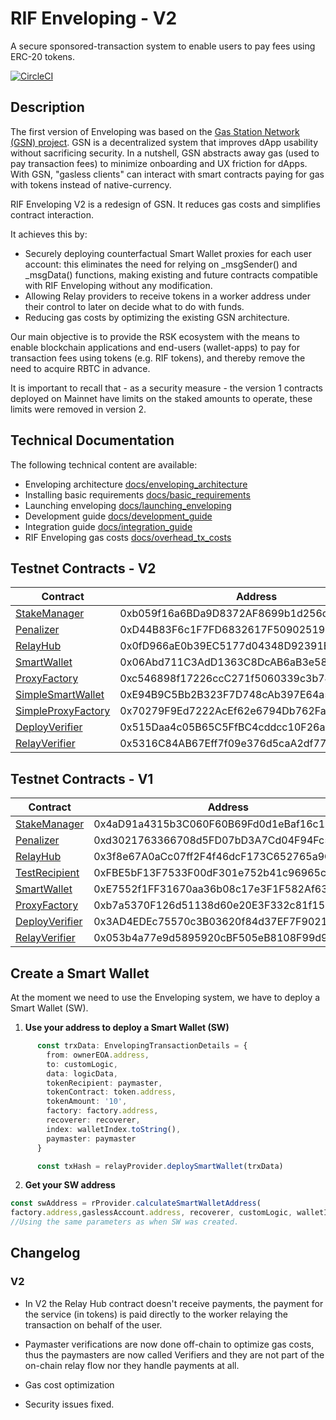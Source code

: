 # RIF Enveloping - V2

A secure sponsored-transaction system to enable users to pay fees using ERC-20 tokens.

[![CircleCI](https://circleci.com/gh/rsksmart/enveloping/tree/master.svg?style=shield)](https://circleci.com/gh/rsksmart/enveloping/tree/master)
## Description

The first version of Enveloping was based on the [Gas Station Network (GSN) project](https://github.com/opengsn/gsn). GSN is a decentralized system that improves dApp usability without sacrificing security. In a nutshell, GSN abstracts away gas (used to pay transaction fees) to minimize onboarding and UX friction for dApps. With GSN, "gasless clients" can interact with smart contracts paying for gas with tokens instead of native-currency.

RIF Enveloping V2 is a redesign of GSN. It reduces gas costs and simplifies contract interaction.

It achieves this by:

- Securely deploying counterfactual Smart Wallet proxies for each user account: this eliminates the need for relying on _msgSender() and _msgData() functions, making existing and future contracts compatible with RIF Enveloping without any modification.
- Allowing Relay providers to receive tokens in a worker address under their control to later on decide what to do with funds.
- Reducing gas costs by optimizing the existing GSN architecture.

Our main objective is to provide the RSK ecosystem with the means to enable blockchain applications and end-users (wallet-apps) to pay for transaction fees using tokens (e.g. RIF tokens), and thereby remove the need to acquire RBTC in advance.

It is important to recall that  - as a security measure - the version 1 contracts deployed on Mainnet have limits on the staked amounts to operate, these limits were removed in version 2.

## Technical Documentation

The following technical content are available:

- Enveloping architecture [docs/enveloping_architecture](docs/enveloping_architecture.md)
- Installing basic requirements [docs/basic_requirements](docs/basic_requirements.md)
- Launching enveloping [docs/launching_enveloping](docs/launching_enveloping.md)
- Development guide [docs/development_guide](docs/development_guide.md)
- Integration guide [docs/integration_guide](docs/integration_guide.md)
- RIF Enveloping gas costs [docs/overhead_tx_costs](docs/overhead_tx_costs.md)


## Testnet Contracts - V2

| Contract          | Address                                    |
|-------------------|--------------------------------------------|
| [StakeManager][1]    | 0xb059f16a6BDa9D8372AF8699b1d256dB630aBD3e |
| [Penalizer][2]       | 0xD44B83F6c1F7FD6832617F5090251995e8ceA526 |
| [RelayHub][3]        | 0x0fD966aE0b39EC5177d04348D92391E2571523cD |
| [SmartWallet][4]     | 0x06Abd711C3AdD1363C8DcAB6aB3e58477818C043 |
| [ProxyFactory][5]    | 0xc546898f17226ccC271f5060339c3b74733b2B62 |
| [SimpleSmartWallet][6]    | 0xE94B9C5Bb2B323F7D748cAb397E64a5d3D774201 |
| [SimpleProxyFactory][7]   | 0x70279F9Ed7222AcEf62e6794Db762Fa43e51043E |
| [DeployVerifier][8]  | 0x515Daa4c05B65C5FfBC4cddcc10F26aa8B7ABF62 |
| [RelayVerifier][9]   | 0x5316C84AB67Eff7f09e376d5caA2df77ad585717 |

[1]:(https://explorer.testnet.rsk.co/address/0xb059f16a6BDa9D8372AF8699b1d256dB630aBD3e)
[2]:(https://explorer.testnet.rsk.co/address/0xD44B83F6c1F7FD6832617F5090251995e8ceA526)
[3]:(https://explorer.testnet.rsk.co/address/0x0fD966aE0b39EC5177d04348D92391E2571523cD)
[4]:(https://explorer.testnet.rsk.co/address/0x06Abd711C3AdD1363C8DcAB6aB3e58477818C043)
[5]:(https://explorer.testnet.rsk.co/address/0xc546898f17226ccC271f5060339c3b74733b2B62)
[6]:(https://explorer.testnet.rsk.co/address/0xE94B9C5Bb2B323F7D748cAb397E64a5d3D774201)
[7]:(https://explorer.testnet.rsk.co/address/0x70279F9Ed7222AcEf62e6794Db762Fa43e51043E)
[8]:(https://explorer.testnet.rsk.co/address/0x515Daa4c05B65C5FfBC4cddcc10F26aa8B7ABF62)
[9]:(https://explorer.testnet.rsk.co/address/0x5316C84AB67Eff7f09e376d5caA2df77ad585717)
## Testnet Contracts - V1

| Contract          | Address                                    |
|-------------------|--------------------------------------------|
| [StakeManager][10]    | 0x4aD91a4315b3C060F60B69Fd0d1eBaf16c14148D |
| [Penalizer][11]       | 0xd3021763366708d5FD07bD3A7Cd04F94Fc5e1726 |
| [RelayHub][12]        | 0x3f8e67A0aCc07ff2F4f46dcF173C652765a9CA6C |
| [TestRecipient][13]   | 0xFBE5bF13F7533F00dF301e752b41c96965c10Bfa |
| [SmartWallet][14]     | 0xE7552f1FF31670aa36b08c17e3F1F582Af6302d1 |
| [ProxyFactory][15]    | 0xb7a5370F126d51138d60e20E3F332c81f1507Ce2 |
| [DeployVerifier][16] | 0x3AD4EDEc75570c3B03620f84d37EF7F9021665bC |
| [RelayVerifier][17]  | 0x053b4a77e9d5895920cBF505eB8108F99d929395 |

[10]:(https://explorer.testnet.rsk.co/address/0x4aD91a4315b3C060F60B69Fd0d1eBaf16c14148D)
[11]:(https://explorer.testnet.rsk.co/address/0xd3021763366708d5FD07bD3A7Cd04F94Fc5e1726)
[12]:(https://explorer.testnet.rsk.co/address/0x3f8e67A0aCc07ff2F4f46dcF173C652765a9CA6C)
[13]:(https://explorer.testnet.rsk.co/address/0xFBE5bF13F7533F00dF301e752b41c96965c10Bfa)
[14]:(https://explorer.testnet.rsk.co/address/0xE7552f1FF31670aa36b08c17e3F1F582Af6302d1)
[15]:(https://explorer.testnet.rsk.co/address/0xb7a5370F126d51138d60e20E3F332c81f1507Ce2)
[16]:(https://explorer.testnet.rsk.co/address/0x3AD4EDEc75570c3B03620f84d37EF7F9021665bC)
[17]:(https://explorer.testnet.rsk.co/address/0x053b4a77e9d5895920cBF505eB8108F99d929395)

## Create a Smart Wallet

At the moment we need to use the Enveloping system, we have to deploy a Smart Wallet (SW).

1. **Use your address to deploy a Smart Wallet (SW)**
```typescript
      const trxData: EnvelopingTransactionDetails = {
        from: ownerEOA.address,
        to: customLogic,
        data: logicData,
        tokenRecipient: paymaster,
        tokenContract: token.address,
        tokenAmount: '10',
        factory: factory.address,
        recoverer: recoverer,
        index: walletIndex.toString(),
        paymaster: paymaster
      }

      const txHash = relayProvider.deploySmartWallet(trxData)
```

2. **Get your SW address**
```typescript
const swAddress = rProvider.calculateSmartWalletAddress(
factory.address,gaslessAccount.address, recoverer, customLogic, walletIndex, bytecodeHash)
//Using the same parameters as when SW was created.
```

## Changelog

### V2

* In V2 the Relay Hub contract doesn't receive payments, the payment for the service (in tokens) is paid directly to the worker relaying the transaction on behalf of the user.

* Paymaster verifications are now done off-chain to optimize gas costs, thus the paymasters are now called Verifiers and they are not part of the on-chain relay flow nor they handle payments at all.

* Gas cost optimization

* Security issues fixed.
